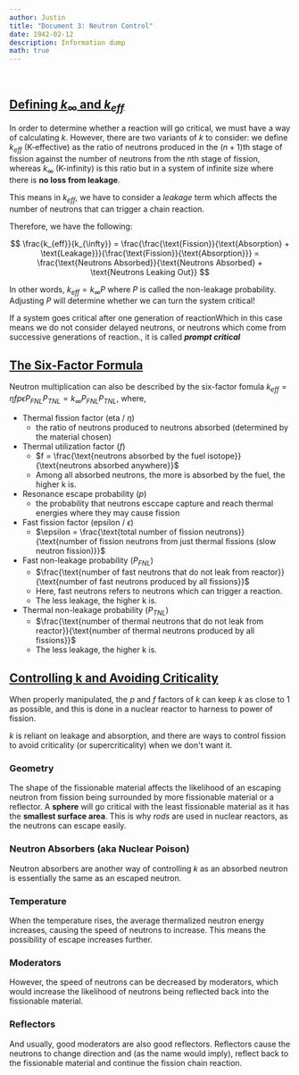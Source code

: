 ```yaml
---
author: Justin
title: "Document 3: Neutron Control"
date: 1942-02-12
description: Information dump
math: true
---
```

<br>

## <ins>Defining $k_{\infty}$ and $k_{eff}$ </ins>

In order to determine whether a reaction will go critical, we must have a way of calculating $k$. However, there are two variants of $k$ to consider: we define $k_{eff}$ (K-effective) as the ratio of neutrons produced in the $(n+1)$th stage of fission against the number of neutrons from the $n$th stage of fission, whereas $k_{\infty}$ (K-infinity) is this ratio but in a system of infinite size where there is **no loss from leakage**.

This means in $k_{eff}$, we have to consider a _leakage_ term which affects the number of neutrons that can trigger a chain reaction.

Therefore, we have the following:

$$
\frac{k_{eff}}{k_{\infty}} = \frac{\frac{\text{Fission}}{\text{Absorption} + \text{Leakage}}}{\frac{\text{Fission}}{\text{Absorption}}} = \frac{\text{Neutrons Absorbed}}{\text{Neutrons Absorbed} + \text{Neutrons Leaking Out}}
$$

In other words, $k_{eff} = k_{\infty}P$ where $P$ is called the non-leakage probability. Adjusting $P$ will determine whether we can turn the system critical!

If a system goes critical after <a class="tooltip">one generation of reaction<span>Which in this case means we do not consider delayed neutrons, or neutrons which come from successive generations of reaction.</span></a>, it is called _**prompt critical**_

## <ins>The Six-Factor Formula</ins>

Neutron multiplication can also be described by the six-factor fomula $k_{eff} = \eta f p \epsilon P_{FNL}P_{TNL} = k_{\infty} P_{FNL}P_{TNL}$, where,

- Thermal fission factor (eta / $\eta$)
    - the ratio of neutrons produced to neutrons absorbed (determined by the material chosen)
- Thermal utilization factor ($f$)
    - $f = \frac{\text{neutrons absorbed by the fuel isotope}}{\text{neutrons absorbed anywhere}}$
    - Among all absorbed neutrons, the more is absorbed by the fuel, the higher k is. 
- Resonance escape probability ($p$)
    - the probability that neutrons esccape capture and reach thermal energies where they may cause fission
- Fast fission factor (epsilon / $\epsilon$)
    - $\epsilon = \frac{\text{total number of fission neutrons}}{\text{number of fission neutrons from just thermal fissions (slow neutron fission)}}$
- Fast non-leakage probability ($P_{FNL}$)
    - $\frac{\text{number of fast neutrons that do not leak from reactor}}{\text{number of fast neutrons produced by all fissions}}$
    - Here, fast neutrons refers to neutrons which can trigger a reaction. 
    - The less leakage, the higher k is. 
- Thermal non-leakage probability ($P_{TNL}$)
    - $\frac{\text{number of thermal neutrons that do not leak from reactor}}{\text{number of thermal neutrons produced by all fissions}}$
    - The less leakage, the higher k is. 

## <ins>Controlling k and Avoiding Criticality</ins>
When properly manipulated, the $p$ and $f$ factors of $k$ can keep $k$ as close to 1 as possible, and this is done in a nuclear reactor to harness to power of fission.

$k$ is reliant on leakage and absorption, and there are ways to control fission to avoid criticality (or supercriticality) when we don't want it.

### Geometry
The shape of the fissionable material affects the likelihood of an escaping neutron from fission being surrounded by more fissionable material or a reflector. A **sphere** will go critical with the least fissionable material as it has the **smallest surface area**. This is why *rods* are used in nuclear reactors, as the neutrons can escape easily.

### Neutron Absorbers (aka Nuclear Poison)
Neutron absorbers are another way of controlling $k$ as an absorbed neutron is essentially the same as an escaped neutron. 

### Temperature
When the temperature rises, the average thermalized neutron energy increases, causing the speed of neutrons to increase. This means the possibility of escape increases further. 

### Moderators
However, the speed of neutrons can be decreased by moderators, which would increase the likelihood of neutrons being reflected back into the fissionable material.

### Reflectors
And usually, good moderators are also good reflectors. Reflectors cause the neutrons to change direction and (as the name would imply), reflect back to the fissionable material and continue the fission chain reaction.